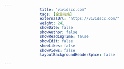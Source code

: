 ---
                title: "vividscc.com"
                tags: [企业网站]
                externalUrl: "https://vividscc.com/"
                weight: 241
                showDate: false
                showAuthor: false
                showReadingTime: false
                showEdit: false
                showLikes: false
                showViews: false
                layoutBackgroundHeaderSpace: false
                ---

